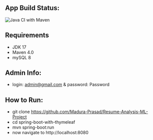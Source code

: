 ## App Build Status: 
![Java CI with Maven](https://github.com/UbaidurRehman1/spring-boot-with-thymeleaf/workflows/Java%20CI%20with%20Maven/badge.svg)

## Requirements 
- JDK 17
- Maven 4.0
- mySQL 8


## Admin Info:
- login: admin@gmail.com & password: Password

## How to Run:
- git clone https://github.com/Madura-Prasad/Resume-Analysis-ML-Project
- cd spring-boot-with-thymeleaf
- mvn spring-boot:run
- now navigate to http://localhost:8080
